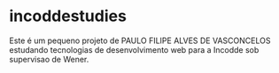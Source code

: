 # incoddestudies

Este é um pequeno projeto de PAULO FILIPE ALVES DE VASCONCELOS estudando tecnologias de desenvolvimento web para a Incodde sob supervisao de Wener.

